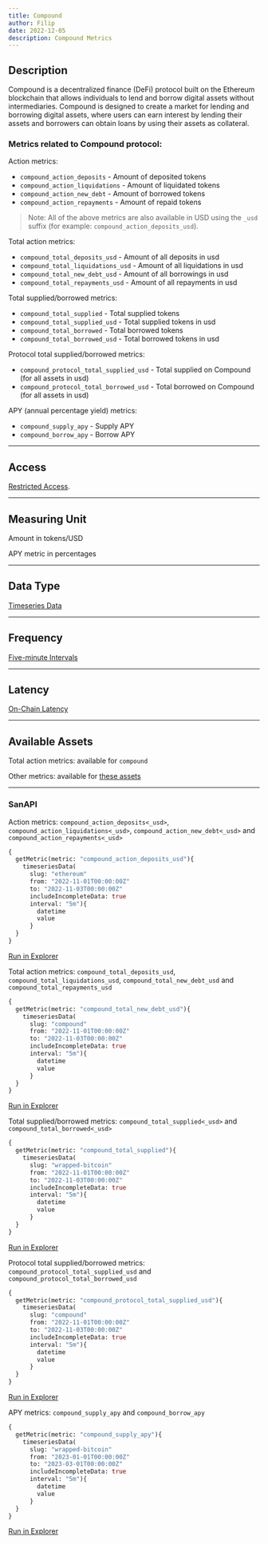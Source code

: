 ```yaml
---
title: Compound
author: Filip
date: 2022-12-05
description: Compound Metrics
---
```


## Description
Compound is a decentralized finance (DeFi) protocol built on the Ethereum 
blockchain that allows individuals to lend and borrow digital assets without 
intermediaries. Compound is designed to create a market for lending and borrowing 
digital assets, where users can earn interest by lending their assets and 
borrowers can obtain loans by using their assets as collateral.

### Metrics related to Compound protocol:

Action metrics:
* `compound_action_deposits` - Amount of deposited tokens
* `compound_action_liquidations` - Amount of liquidated tokens
* `compound_action_new_debt` - Amount of borrowed tokens
* `compound_action_repayments` - Amount of repaid tokens

> Note: All of the above metrics are also available in USD using the `_usd` 
suffix (for example: `compound_action_deposits_usd`). 

Total action metrics:
* `compound_total_deposits_usd` - Amount of all deposits in usd
* `compound_total_liquidations_usd` - Amount of all liquidations in usd
* `compound_total_new_debt_usd` - Amount of all borrowings in usd
* `compound_total_repayments_usd` - Amount of all repayments in usd

Total supplied/borrowed metrics:
* `compound_total_supplied` - Total supplied tokens
* `compound_total_supplied_usd` - Total supplied tokens in usd
* `compound_total_borrowed` - Total borrowed tokens
* `compound_total_borrowed_usd` - Total borrowed tokens in usd

Protocol total supplied/borrowed metrics:
* `compound_protocol_total_supplied_usd` - Total supplied on Compound (for all assets in usd)
* `compound_protocol_total_borrowed_usd` - Total borrowed on Compound (for all assets in usd)

APY (annual percentage yield) metrics:
* `compound_supply_apy` - Supply APY
* `compound_borrow_apy` - Borrow APY 

---

## Access

[Restricted Access](/metrics/details/access#restricted-access).

---

## Measuring Unit

Amount in tokens/USD

APY metric in percentages

---

## Data Type

[Timeseries Data](/metrics/details/data-type#timeseries-data)

---

## Frequency

[Five-minute Intervals](/metrics/details/frequency#five-minute-frequency)

---

## Latency

[On-Chain Latency](/metrics/details/latency#on-chain-latency)

---

## Available Assets

Total action metrics: available for `compound`

Other metrics: 
available for [these assets](<https://api.santiment.net/graphiql?query=%7B%0A%20%20getMetric(metric%3A%20%22compound_action_deposits%22)%7B%0A%20%20%20%20metadata%7B%0A%20%20%20%20%20%20availableSlugs%0A%20%20%20%20%7D%0A%20%20%7D%0A%7D>)

---

### SanAPI

Action metrics: `compound_action_deposits<_usd>`, `compound_action_liquidations<_usd>`, 
`compound_action_new_debt<_usd>` and `compound_action_repayments<_usd>`

```graphql
{
  getMetric(metric: "compound_action_deposits_usd"){
    timeseriesData(
      slug: "ethereum"
      from: "2022-11-01T00:00:00Z"
      to: "2022-11-03T00:00:00Z"
      includeIncompleteData: true
      interval: "5m"){
        datetime
        value
      }
  }
}
```
[Run in Explorer](<https://api.santiment.net/graphiql?query=%7B%0A%20%20getMetric(metric%3A%20%22compound_action_deposits_usd%22)%7B%0A%20%20%20%20timeseriesData(%0A%20%20%20%20%20%20slug%3A%20%22ethereum%22%0A%20%20%20%20%20%20from%3A%20%222022-11-01T00%3A00%3A00Z%22%0A%20%20%20%20%20%20to%3A%20%222022-11-03T00%3A00%3A00Z%22%0A%20%20%20%20%20%20includeIncompleteData%3A%20true%0A%20%20%20%20%20%20interval%3A%20%225m%22)%7B%0A%20%20%20%20%20%20%20%20datetime%0A%20%20%20%20%20%20%20%20value%0A%20%20%20%20%20%20%7D%0A%20%20%7D%0A%7D&variables=%7B%7D>)

Total action metrics: `compound_total_deposits_usd`, `compound_total_liquidations_usd`, 
`compound_total_new_debt_usd` and `compound_total_repayments_usd`

```graphql
{
  getMetric(metric: "compound_total_new_debt_usd"){
    timeseriesData(
      slug: "compound"
      from: "2022-11-01T00:00:00Z"
      to: "2022-11-03T00:00:00Z"
      includeIncompleteData: true
      interval: "5m"){
        datetime
        value
      }
  }
}
```
[Run in Explorer](<https://api.santiment.net/graphiql?query=%7B%0A%20%20getMetric(metric%3A%20%22compound_total_new_debt_usd%22)%7B%0A%20%20%20%20timeseriesData(%0A%20%20%20%20%20%20slug%3A%20%22compound%22%0A%20%20%20%20%20%20from%3A%20%222022-11-01T00%3A00%3A00Z%22%0A%20%20%20%20%20%20to%3A%20%222022-11-03T00%3A00%3A00Z%22%0A%20%20%20%20%20%20includeIncompleteData%3A%20true%0A%20%20%20%20%20%20interval%3A%20%225m%22)%7B%0A%20%20%20%20%20%20%20%20datetime%0A%20%20%20%20%20%20%20%20value%0A%20%20%20%20%20%20%7D%0A%20%20%7D%0A%7D&variables=%7B%7D>)

Total supplied/borrowed metrics: `compound_total_supplied<_usd>` and 
`compound_total_borrowed<_usd>`

```graphql
{
  getMetric(metric: "compound_total_supplied"){
    timeseriesData(
      slug: "wrapped-bitcoin"
      from: "2022-11-01T00:00:00Z"
      to: "2022-11-03T00:00:00Z"
      includeIncompleteData: true
      interval: "5m"){
        datetime
        value
      }
  }
}
```
[Run in Explorer](<https://api.santiment.net/graphiql?query=%7B%0A%20%20getMetric(metric%3A%20%22compound_total_supplied%22)%7B%0A%20%20%20%20timeseriesData(%0A%20%20%20%20%20%20slug%3A%20%22wrapped-bitcoin%22%0A%20%20%20%20%20%20from%3A%20%222022-11-01T00%3A00%3A00Z%22%0A%20%20%20%20%20%20to%3A%20%222022-11-03T00%3A00%3A00Z%22%0A%20%20%20%20%20%20includeIncompleteData%3A%20true%0A%20%20%20%20%20%20interval%3A%20%225m%22)%7B%0A%20%20%20%20%20%20%20%20datetime%0A%20%20%20%20%20%20%20%20value%0A%20%20%20%20%20%20%7D%0A%20%20%7D%0A%7D&variables=%7B%7D>)

Protocol total supplied/borrowed metrics: `compound_protocol_total_supplied_usd` and 
`compound_protocol_total_borrowed_usd`

```graphql
{
  getMetric(metric: "compound_protocol_total_supplied_usd"){
    timeseriesData(
      slug: "compound"
      from: "2022-11-01T00:00:00Z"
      to: "2022-11-03T00:00:00Z"
      includeIncompleteData: true
      interval: "5m"){
        datetime
        value
      }
  }
}
```
[Run in Explorer](<https://api.santiment.net/graphiql?query=%7B%0A%20%20getMetric(metric%3A%20%22compound_protocol_total_supplied_usd%22)%7B%0A%20%20%20%20timeseriesData(%0A%20%20%20%20%20%20slug%3A%20%22compound%22%0A%20%20%20%20%20%20from%3A%20%222022-11-01T00%3A00%3A00Z%22%0A%20%20%20%20%20%20to%3A%20%222022-11-03T00%3A00%3A00Z%22%0A%20%20%20%20%20%20includeIncompleteData%3A%20true%0A%20%20%20%20%20%20interval%3A%20%225m%22)%7B%0A%20%20%20%20%20%20%20%20datetime%0A%20%20%20%20%20%20%20%20value%0A%20%20%20%20%20%20%7D%0A%20%20%7D%0A%7D>)


APY metrics: `compound_supply_apy` and `compound_borrow_apy`

```graphql
{
  getMetric(metric: "compound_supply_apy"){
    timeseriesData(
      slug: "wrapped-bitcoin"
      from: "2023-01-01T00:00:00Z"
      to: "2023-03-01T00:00:00Z"
      includeIncompleteData: true
      interval: "5m"){
        datetime
        value
      }
  }
}
```
[Run in Explorer](<https://api.santiment.net/graphiql?query=%7B%0A%20%20getMetric(metric%3A%20%22compound_supply_apy%22)%7B%0A%20%20%20%20timeseriesData(%0A%20%20%20%20%20%20slug%3A%20%22wrapped-bitcoin%22%0A%20%20%20%20%20%20from%3A%20%222023-01-01T00%3A00%3A00Z%22%0A%20%20%20%20%20%20to%3A%20%222023-03-01T00%3A00%3A00Z%22%0A%20%20%20%20%20%20includeIncompleteData%3A%20true%0A%20%20%20%20%20%20interval%3A%20%225m%22)%7B%0A%20%20%20%20%20%20%20%20datetime%0A%20%20%20%20%20%20%20%20value%0A%20%20%20%20%20%20%7D%0A%20%20%7D%0A%7D>)
